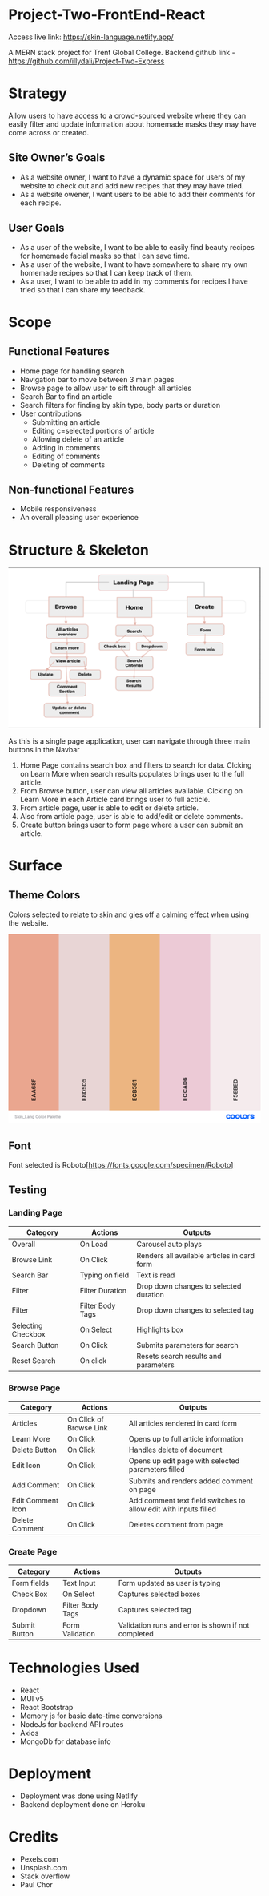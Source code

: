 # Project-Two-FrontEnd-React 

Access live link: https://skin-language.netlify.app/

A MERN stack project for Trent Global College. Backend github link - https://github.com/illydali/Project-Two-Express 

# Strategy

Allow users to have access to a crowd-sourced website where they can easily filter and update information about homemade masks they may have come across or created. 

## Site Owner’s Goals
- As a website owner, I want to have a dynamic space for users of my website to check out and add new recipes that they may have tried. 
- As a website owener, I want users to be able to add their comments for each recipe. 

## User Goals
- As a user of the website, I want to be able to easily find beauty recipes for homemade facial masks so that I can save time.
- As a user of the website, I want to have somewhere to share my own homemade recipes so that I can keep track of them. 
- As a user, I want to be able to add in my comments for recipes I have tried so that I can share my feedback. 

# Scope

## Functional Features
- Home page for handling search
- Navigation bar to move between 3 main pages
- Browse page to allow user to sift through all articles
- Search Bar to find an article
- Search filters for finding by skin type, body parts or duration
- User contributions
    - Submitting an article
    - Editing c=selected portions of article
    - Allowing delete of an article
    - Adding in comments
    - Editing of comments
    - Deleting of comments

## Non-functional Features
- Mobile responsiveness
- An overall pleasing user experience 

# Structure & Skeleton

![Project Skeleton](public/images/Skin_Lang_Skeleton.png?raw=true "Project Skeleton")

As this is a single page application, user can navigate through three main buttons in the Navbar
1. Home Page contains search box and filters to search for data. Clcking on Learn More when search
results populates brings user to the full article.
2. From Browse button, user can view all articles available. Clcking on Learn More in each Article card 
brings user to full acticle. 
3. From article page, user is able to edit or delete article.
4. Also from article page, user is able to add/edit or delete comments. 
5. Create button brings user to form page where a user can submit an article. 

# Surface
## Theme Colors
Colors selected to relate to skin and gies off a calming effect when using the website. 

![Color Palette Theme](/public/images/Skin_Lang_Color_Palette.png?raw=true "Color Palette Theme")

## Font
Font selected is Roboto[https://fonts.google.com/specimen/Roboto]

## Testing
### Landing Page 
| Category | Actions | Outputs |
| --- | --- | --- |
| Overall | On Load | Carousel auto plays |
| Browse Link |	On Click | Renders all available articles in card form 	|
| Search Bar | Typing on field | Text is read |
| Filter | Filter Duration | Drop down changes to selected duration	|	
| Filter | Filter Body Tags	| Drop down changes to selected tag	|
| Selecting Checkbox | On Select | Highlights box |	
| Search Button	| On Click	| Submits parameters for search		|
| Reset Search	| On click	| Resets search results and parameters |		

### Browse Page
| Category | Actions | Outputs |
| --- | --- | --- |
| Articles | On Click of Browse Link | All articles rendered in card form	|
| Learn More	| On Click | Opens up to full article information |	
| Delete Button|	On Click| Handles delete of document 	|
| Edit Icon 	| On Click	| Opens up edit page with selected parameters filled	|
| Add Comment | On Click | Submits and renders added comment on page	|
| Edit Comment Icon | On Click | Add comment text field switches to allow edit with inputs filled |		
| Delete Comment | On Click| Deletes comment from page |

### Create Page
| Category | Actions | Outputs |
| --- | --- | --- |
| Form fields | Text Input | Form updated as user is typing	|		
| Check Box | On Select	  | Captures selected boxes	|		
| Dropdown	|Filter Body Tags |Captures selected tag |		
| Submit Button | Form Validation| Validation runs and error is shown if not completed	|		

# Technologies Used
- React
- MUI v5
- React Bootstrap
- Memory js for basic date-time conversions
- NodeJs for backend API routes
- Axios 
- MongoDb for database info 

# Deployment
- Deployment was done using Netlify 
- Backend deployment done on Heroku

# Credits 
- Pexels.com 
- Unsplash.com
- Stack overflow 
- Paul Chor 
